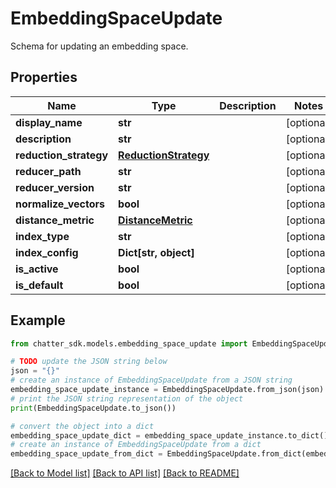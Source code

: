 # EmbeddingSpaceUpdate

Schema for updating an embedding space.

## Properties

Name | Type | Description | Notes
------------ | ------------- | ------------- | -------------
**display_name** | **str** |  | [optional] 
**description** | **str** |  | [optional] 
**reduction_strategy** | [**ReductionStrategy**](ReductionStrategy.md) |  | [optional] 
**reducer_path** | **str** |  | [optional] 
**reducer_version** | **str** |  | [optional] 
**normalize_vectors** | **bool** |  | [optional] 
**distance_metric** | [**DistanceMetric**](DistanceMetric.md) |  | [optional] 
**index_type** | **str** |  | [optional] 
**index_config** | **Dict[str, object]** |  | [optional] 
**is_active** | **bool** |  | [optional] 
**is_default** | **bool** |  | [optional] 

## Example

```python
from chatter_sdk.models.embedding_space_update import EmbeddingSpaceUpdate

# TODO update the JSON string below
json = "{}"
# create an instance of EmbeddingSpaceUpdate from a JSON string
embedding_space_update_instance = EmbeddingSpaceUpdate.from_json(json)
# print the JSON string representation of the object
print(EmbeddingSpaceUpdate.to_json())

# convert the object into a dict
embedding_space_update_dict = embedding_space_update_instance.to_dict()
# create an instance of EmbeddingSpaceUpdate from a dict
embedding_space_update_from_dict = EmbeddingSpaceUpdate.from_dict(embedding_space_update_dict)
```
[[Back to Model list]](../README.md#documentation-for-models) [[Back to API list]](../README.md#documentation-for-api-endpoints) [[Back to README]](../README.md)


